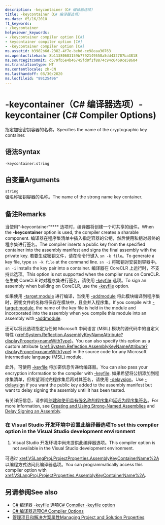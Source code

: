 ```yaml
---
description: -keycontainer（C# 编译器选项）
title: -keycontainer（C# 编译器选项）
ms.date: 05/16/2018
f1_keywords:
- /keycontainer
helpviewer_keywords:
- /keycontainer compiler option [C#]
- keycontainer compiler option [C#]
- -keycontainer compiler option [C#]
ms.assetid: b3982b6d-2382-4f7e-bebd-ce98eaa30763
ms.openlocfilehash: 8b11380683159b7792149558a5dd432707ba3818
ms.sourcegitcommit: d579fb5e4b46745fd0f1f8874c94c6469ce58604
ms.translationtype: HT
ms.contentlocale: zh-CN
ms.lasthandoff: 08/30/2020
ms.locfileid: "89125496"
---
```

# <a name="-keycontainer-c-compiler-options"></a><span data-ttu-id="9f7ad-103">-keycontainer（C# 编译器选项）</span><span class="sxs-lookup"><span data-stu-id="9f7ad-103">-keycontainer (C# Compiler Options)</span></span>
<span data-ttu-id="9f7ad-104">指定加密密钥容器的名称。</span><span class="sxs-lookup"><span data-stu-id="9f7ad-104">Specifies the name of the cryptographic key container.</span></span>  
  
## <a name="syntax"></a><span data-ttu-id="9f7ad-105">语法</span><span class="sxs-lookup"><span data-stu-id="9f7ad-105">Syntax</span></span>  
  
```console  
-keycontainer:string  
```  
  
## <a name="arguments"></a><span data-ttu-id="9f7ad-106">自变量</span><span class="sxs-lookup"><span data-stu-id="9f7ad-106">Arguments</span></span>  
 `string`  
 <span data-ttu-id="9f7ad-107">强名称密钥容器的名称。</span><span class="sxs-lookup"><span data-stu-id="9f7ad-107">The name of the strong name key container.</span></span>  
  
## <a name="remarks"></a><span data-ttu-id="9f7ad-108">备注</span><span class="sxs-lookup"><span data-stu-id="9f7ad-108">Remarks</span></span>  
 <span data-ttu-id="9f7ad-109">当使用“-keycontainer”\*\*\*\* 选项时，编译器将创建一个可共享的组件。</span><span class="sxs-lookup"><span data-stu-id="9f7ad-109">When the **-keycontainer** option is used, the compiler creates a sharable component.</span></span> <span data-ttu-id="9f7ad-110">编译器在程序集清单中插入指定容器的公钥，然后使用私钥对最终的程序集进行签名。</span><span class="sxs-lookup"><span data-stu-id="9f7ad-110">The compiler inserts a public key from the specified container into the assembly manifest and signs the final assembly with the private key.</span></span> <span data-ttu-id="9f7ad-111">若要生成密钥文件，请在命令行键入 `sn -k file`。</span><span class="sxs-lookup"><span data-stu-id="9f7ad-111">To generate a key file, type `sn -k file` at the command line.</span></span> <span data-ttu-id="9f7ad-112">`sn -i` 将密钥对安装到容器中。</span><span class="sxs-lookup"><span data-stu-id="9f7ad-112">`sn -i` installs the key pair into a container.</span></span> <span data-ttu-id="9f7ad-113">编译器在 CoreCLR 上运行时，不支持此选项。</span><span class="sxs-lookup"><span data-stu-id="9f7ad-113">This option is not supported when the compiler runs on CoreCLR.</span></span> <span data-ttu-id="9f7ad-114">在生成 CoreCLR 时对程序集进行签名，请使用 [-keyfile](keyfile-compiler-option.md) 选项。</span><span class="sxs-lookup"><span data-stu-id="9f7ad-114">To sign an assembly when building on CoreCLR, use the [-keyfile](keyfile-compiler-option.md) option.</span></span>
  
 <span data-ttu-id="9f7ad-115">如果使用 [-target:module](./target-module-compiler-option.md) 进行编译，当使用 [-addmodule](./addmodule-compiler-option.md) 将此模块编译到程序集时，密钥文件的名称将保存在模块中，且会并入程序集。</span><span class="sxs-lookup"><span data-stu-id="9f7ad-115">If you compile with [-target:module](./target-module-compiler-option.md), the name of the key file is held in the module and incorporated into the assembly when you compile this module into an assembly with [-addmodule](./addmodule-compiler-option.md).</span></span>  
  
 <span data-ttu-id="9f7ad-116">还可以将此选项指定为任何 Microsoft 中间语言 (MSIL) 模块的源代码中的自定义特性 (<xref:System.Reflection.AssemblyKeyNameAttribute?displayProperty=nameWithType>)。</span><span class="sxs-lookup"><span data-stu-id="9f7ad-116">You can also specify this option as a custom attribute (<xref:System.Reflection.AssemblyKeyNameAttribute?displayProperty=nameWithType>) in the source code for any Microsoft intermediate language (MSIL) module.</span></span>  
  
 <span data-ttu-id="9f7ad-117">此外，可使用 [-keyfile](./keyfile-compiler-option.md) 将加密信息传递给编译器。</span><span class="sxs-lookup"><span data-stu-id="9f7ad-117">You can also pass your encryption information to the compiler with [-keyfile](./keyfile-compiler-option.md).</span></span> <span data-ttu-id="9f7ad-118">如果希望将公钥添加到程序集清单，但希望测试完程序集后再对其签名，请使用 [-delaysign](./delaysign-compiler-option.md)。</span><span class="sxs-lookup"><span data-stu-id="9f7ad-118">Use [-delaysign](./delaysign-compiler-option.md) if you want the public key added to the assembly manifest but want to delay signing the assembly until it has been tested.</span></span>  
  
 <span data-ttu-id="9f7ad-119">有关详细信息，请参阅[创建和使用具有强名称的程序集](../../../standard/assembly/create-use-strong-named.md)和[延迟为程序集签名](../../../standard/assembly/delay-sign.md)。</span><span class="sxs-lookup"><span data-stu-id="9f7ad-119">For more information, see [Creating and Using Strong-Named Assemblies](../../../standard/assembly/create-use-strong-named.md) and [Delay Signing an Assembly](../../../standard/assembly/delay-sign.md).</span></span>  
  
### <a name="to-set-this-compiler-option-in-the-visual-studio-development-environment"></a><span data-ttu-id="9f7ad-120">在 Visual Studio 开发环境中设置此编译器选项</span><span class="sxs-lookup"><span data-stu-id="9f7ad-120">To set this compiler option in the Visual Studio development environment</span></span>  
  
1. <span data-ttu-id="9f7ad-121">Visual Studio 开发环境中尚未提供此编译器选项。</span><span class="sxs-lookup"><span data-stu-id="9f7ad-121">This compiler option is not available in the Visual Studio development environment.</span></span>  
  
 <span data-ttu-id="9f7ad-122">可通过 <xref:VSLangProj.ProjectProperties.AssemblyKeyContainerName%2A> 以编程方式访问此编译器选项。</span><span class="sxs-lookup"><span data-stu-id="9f7ad-122">You can programmatically access this compiler option with <xref:VSLangProj.ProjectProperties.AssemblyKeyContainerName%2A>.</span></span>  
  
## <a name="see-also"></a><span data-ttu-id="9f7ad-123">另请参阅</span><span class="sxs-lookup"><span data-stu-id="9f7ad-123">See also</span></span>

- [<span data-ttu-id="9f7ad-124">C# 编译器 -keyfile 选项</span><span class="sxs-lookup"><span data-stu-id="9f7ad-124">C# Compiler -keyfile option</span></span>](keyfile-compiler-option.md)
- [<span data-ttu-id="9f7ad-125">C# 编译器选项</span><span class="sxs-lookup"><span data-stu-id="9f7ad-125">C# Compiler Options</span></span>](index.md)
- [<span data-ttu-id="9f7ad-126">管理项目和解决方案属性</span><span class="sxs-lookup"><span data-stu-id="9f7ad-126">Managing Project and Solution Properties</span></span>](/visualstudio/ide/managing-project-and-solution-properties)
